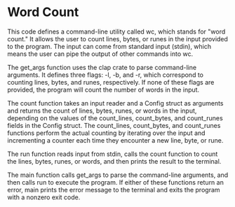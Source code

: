 # Word Count

This code defines a command-line utility called wc, which stands for "word count." It allows the user to count lines, bytes, or runes in the input provided to the program. The input can come from standard input (stdin), which means the user can pipe the output of other commands into wc.

The get_args function uses the clap crate to parse command-line arguments. It defines three flags: -l, -b, and -r, which correspond to counting lines, bytes, and runes, respectively. If none of these flags are provided, the program will count the number of words in the input.

The count function takes an input reader and a Config struct as arguments and returns the count of lines, bytes, runes, or words in the input, depending on the values of the count_lines, count_bytes, and count_runes fields in the Config struct. The count_lines, count_bytes, and count_runes functions perform the actual counting by iterating over the input and incrementing a counter each time they encounter a new line, byte, or rune.

The run function reads input from stdin, calls the count function to count the lines, bytes, runes, or words, and then prints the result to the terminal.

The main function calls get_args to parse the command-line arguments, and then calls run to execute the program. If either of these functions return an error, main prints the error message to the terminal and exits the program with a nonzero exit code.
